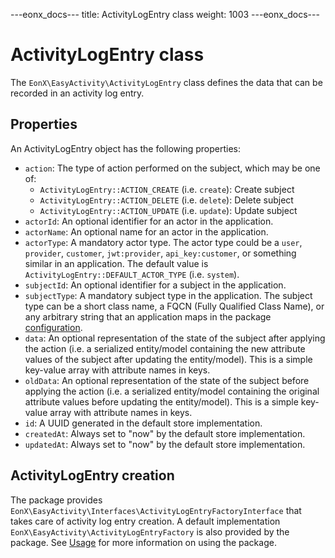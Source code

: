 ---eonx_docs---
title: ActivityLogEntry class
weight: 1003
---eonx_docs---

# ActivityLogEntry class

The `EonX\EasyActivity\ActivityLogEntry` class defines the data that can be recorded in an activity log entry.

## Properties

An ActivityLogEntry object has the following properties:

- `action`: The type of action performed on the subject, which may be one of:
  - `ActivityLogEntry::ACTION_CREATE` (i.e. `create`): Create subject
  - `ActivityLogEntry::ACTION_DELETE` (i.e. `delete`): Delete subject
  - `ActivityLogEntry::ACTION_UPDATE` (i.e. `update`): Update subject
- `actorId`: An optional identifier for an actor in the application.
- `actorName`: An optional name for an actor in the application.
- `actorType`: A mandatory actor type. The actor type could be a `user`, `provider`, `customer`, `jwt:provider`,
  `api_key:customer`, or something similar in an application. The default value is
  `ActivityLogEntry::DEFAULT_ACTOR_TYPE` (i.e. `system`).
- `subjectId`: An optional identifier for a subject in the application.
- `subjectType`: A mandatory subject type in the application. The subject type can be a short class name, a FQCN (Fully
  Qualified Class Name), or any arbitrary string that an application maps in the package [configuration][1].
- `data`: An optional representation of the state of the subject after applying the action (i.e. a serialized
  entity/model containing the new attribute values of the subject after updating the entity/model). This is a simple
  key-value array with attribute names in keys.
- `oldData`: An optional representation of the state of the subject before applying the action (i.e. a serialized
  entity/model containing the original attribute values before updating the entity/model). This is a simple key-value
  array with attribute names in keys.
- `id`: A UUID generated in the default store implementation.
- `createdAt`: Always set to "now" by the default store implementation.
- `updatedAt`: Always set to "now" by the default store implementation.

## ActivityLogEntry creation

The package provides `EonX\EasyActivity\Interfaces\ActivityLogEntryFactoryInterface` that takes care of activity log
entry creation. A default implementation `EonX\EasyActivity\ActivityLogEntryFactory` is also provided by the package.
See [Usage][2] for more information on using the package.

[1]: config.md
[2]: usage.md
